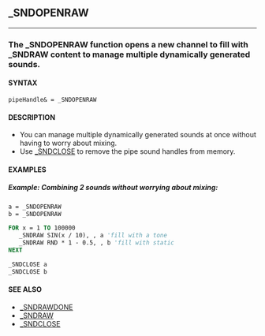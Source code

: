 ## _SNDOPENRAW
---

### The _SNDOPENRAW function opens a new channel to fill with _SNDRAW content to manage multiple dynamically generated sounds.

#### SYNTAX

`pipeHandle& = _SNDOPENRAW`

#### DESCRIPTION
* You can manage multiple dynamically generated sounds at once without having to worry about mixing.
* Use [_SNDCLOSE](./_SNDCLOSE.md) to remove the pipe sound handles from memory.


#### EXAMPLES
##### Example: Combining 2 sounds without worrying about mixing:
```vb
a = _SNDOPENRAW
b = _SNDOPENRAW

FOR x = 1 TO 100000
   _SNDRAW SIN(x / 10), , a 'fill with a tone
   _SNDRAW RND * 1 - 0.5, , b 'fill with static
NEXT

_SNDCLOSE a
_SNDCLOSE b
```
  


#### SEE ALSO
* [_SNDRAWDONE](./_SNDRAWDONE.md)
* [_SNDRAW](./_SNDRAW.md)
* [_SNDCLOSE](./_SNDCLOSE.md)
